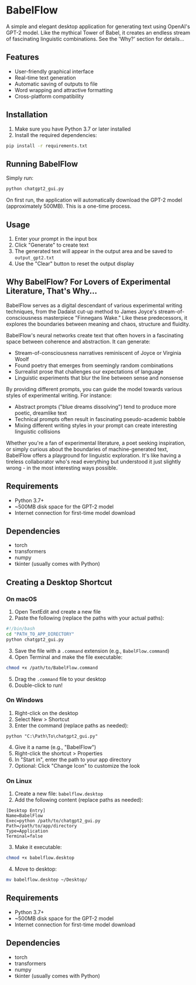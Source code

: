 # BabelFlow

A simple and elegant desktop application for generating text using OpenAI's GPT-2 model. Like the mythical Tower of Babel, it creates an endless stream of fascinating linguistic combinations. See the 'Why?' section for details...

## Features

- User-friendly graphical interface
- Real-time text generation
- Automatic saving of outputs to file
- Word wrapping and attractive formatting
- Cross-platform compatibility

## Installation

1. Make sure you have Python 3.7 or later installed
2. Install the required dependencies:
```bash
pip install -r requirements.txt
```

## Running BabelFlow

Simply run:
```bash
python chatgpt2_gui.py
```

On first run, the application will automatically download the GPT-2 model (approximately 500MB). This is a one-time process.

## Usage

1. Enter your prompt in the input box
2. Click "Generate" to create text
3. The generated text will appear in the output area and be saved to `output_gpt2.txt`
4. Use the "Clear" button to reset the output display

## Why BabelFlow? For Lovers of Experimental Literature, That's Why...

BabelFlow serves as a digital descendant of various experimental writing techniques, from the Dadaist cut-up method to James Joyce's stream-of-consciousness masterpiece "Finnegans Wake." Like these predecessors, it explores the boundaries between meaning and chaos, structure and fluidity.

BabelFlow's neural networks create text that often hovers in a fascinating space between coherence and abstraction. It can generate:

- Stream-of-consciousness narratives reminiscent of Joyce or Virginia Woolf
- Found poetry that emerges from seemingly random combinations
- Surrealist prose that challenges our expectations of language
- Linguistic experiments that blur the line between sense and nonsense

By providing different prompts, you can guide the model towards various styles of experimental writing. For instance:
- Abstract prompts ("blue dreams dissolving") tend to produce more poetic, dreamlike text
- Technical prompts often result in fascinating pseudo-academic babble
- Mixing different writing styles in your prompt can create interesting linguistic collisions

Whether you're a fan of experimental literature, a poet seeking inspiration, or simply curious about the boundaries of machine-generated text, BabelFlow offers a playground for linguistic exploration. It's like having a tireless collaborator who's read everything but understood it just slightly wrong - in the most interesting ways possible.

## Requirements

- Python 3.7+
- ~500MB disk space for the GPT-2 model
- Internet connection for first-time model download

## Dependencies

- torch
- transformers
- numpy
- tkinter (usually comes with Python)

## Creating a Desktop Shortcut

### On macOS
1. Open TextEdit and create a new file
2. Paste the following (replace the paths with your actual paths):
```bash
#!/bin/bash
cd "PATH_TO_APP_DIRECTORY"
python chatgpt2_gui.py
```
3. Save the file with a `.command` extension (e.g., `BabelFlow.command`)
4. Open Terminal and make the file executable:
```bash
chmod +x /path/to/BabelFlow.command
```
5. Drag the `.command` file to your desktop
6. Double-click to run!

### On Windows
1. Right-click on the desktop
2. Select New > Shortcut
3. Enter the command (replace paths as needed):
```
python "C:\Path\To\chatgpt2_gui.py"
```
4. Give it a name (e.g., "BabelFlow")
5. Right-click the shortcut > Properties
6. In "Start in", enter the path to your app directory
7. Optional: Click "Change Icon" to customize the look

### On Linux
1. Create a new file: `babelflow.desktop`
2. Add the following content (replace paths as needed):
```
[Desktop Entry]
Name=BabelFlow
Exec=python /path/to/chatgpt2_gui.py
Path=/path/to/app/directory
Type=Application
Terminal=false
```
3. Make it executable:
```bash
chmod +x babelflow.desktop
```
4. Move to desktop:
```bash
mv babelflow.desktop ~/Desktop/
```

## Requirements
- Python 3.7+
- ~500MB disk space for the GPT-2 model
- Internet connection for first-time model download

## Dependencies

- torch
- transformers
- numpy
- tkinter (usually comes with Python)
